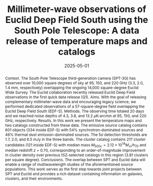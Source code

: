 ---
title: "Millimeter-wave observations of Euclid Deep Field South using the South Pole Telescope: A data release of temperature maps and catalogs"
collection: "publications"
category: "co_papers"
permalink: /publications/2025arXiv250600298A
link: https://ui.adsabs.harvard.edu/abs/2025arXiv250600298A/abstract
date: 2025-05-01
venue: "arXiv e-prints"
citation: "Foster, A., Chokshi, A., Anderson, A. J., et al. (2025), The Open Journal of Astrophysics, 8, 51."
abstract: "Context. The South Pole Telescope third-generation camera (SPT-3G) has observed over 10,000 square degrees of sky at 95, 150, and 220 GHz (3.3, 2.0, 1.4 mm, respectively) overlapping the ongoing 14,000 square-degree Euclid Wide Survey. The Euclid collaboration recently released Euclid Deep Field observations in the first quick data release (Q1). Aims. With the goal of releasing complementary millimeter-wave data and encouraging legacy science, we performed dedicated observations of a 57-square-degree field overlapping the Euclid Deep Field South (EDF-S). Methods. The observing time totaled 20 days and we reached noise depths of 4.3, 3.8, and 13.2 $μ$K-arcmin at 95, 150, and 220 GHz, respectively. Results. In this work we present the temperature maps and two catalogs constructed from these data. The emissive source catalog contains 601 objects (334 inside EDF-S) with 54% synchrotron-dominated sources and 46% thermal dust emission-dominated sources. The 5$σ$ detection thresholds are 1.7, 2.0, and 6.5 mJy in the three bands. The cluster catalog contains 217 cluster candidates (121 inside EDF-S) with median mass $M_{500c}=2.12 \\times 10^{14} M_{\\odot}/h_{70}$ and median redshift $z$ = 0.70, corresponding to an order-of-magnitude improvement in cluster density over previous tSZ-selected catalogs in this region (3.81 clusters per square degree). Conclusions. The overlap between SPT and Euclid data will enable a range of multiwavelength studies of the aforementioned source populations. This work serves as the first step towards joint projects between SPT and Euclid and provides a rich dataset containing information on galaxies, clusters, and their environments."
---